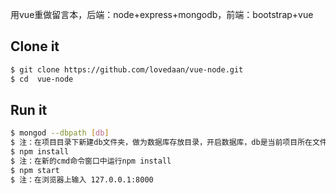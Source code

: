 用vue重做留言本，后端：node+express+mongodb，前端：bootstrap+vue

## Clone it

```bash
$ git clone https://github.com/lovedaan/vue-node.git
$ cd  vue-node
```

## Run it

```bash
$ mongod --dbpath [db]
$ 注：在项目目录下新建db文件夹，做为数据库存放目录，开启数据库，db是当前项目所在文件夹的完整路径,在cmd中运行敲回车，这个命令窗口要保持开启状态，不要去动它，更不要关闭
$ npm install
$ 注：在新的cmd命令窗口中运行npm install
$ npm start
$ 注：在浏览器上输入 127.0.0.1:8000
```